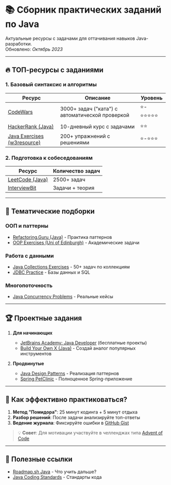 # 📚 Сборник практических заданий по Java

Актуальные ресурсы с задачами для оттачивания навыков Java-разработки.  
Обновлено: _Октябрь 2023_

---

## 🔥 **ТОП-ресурсы с заданиями**
### 1. Базовый синтаксис и алгоритмы
| Ресурс | Описание | Уровень |
|--------|----------|---------|
| [CodeWars](https://www.codewars.com/) | 3000+ задач ("ката") с автоматической проверкой | ⭐-⭐⭐⭐⭐⭐ |
| [HackerRank (Java)](https://www.hackerrank.com/domains/tutorials/10-days-of-java) | 10-дневный курс с задачами | ⭐⭐ |
| [Java Exercises (w3resource)](https://www.w3resource.com/java-exercises/) | 200+ упражнений с решениями | ⭐-⭐⭐⭐ |

### 2. Подготовка к собеседованиям
| Ресурс | Количество задач |  
|--------|------------------|
| [LeetCode (Java)](https://leetcode.com/problemset/all/) | 2500+ задач |  
| [InterviewBit](https://www.interviewbit.com/java-interview-questions/) | Задачи + теория |

---

## 🎯 **Тематические подборки**
### ООП и паттерны
- [Refactoring.Guru (Java)](https://refactoring.guru/ru/design-patterns/java) - Практика паттернов
- [OOP Exercises (Uni of Edinburgh)](https://www.inf.ed.ac.uk/teaching/courses/oop/) - Академические задачи

### Работа с данными
- [Java Collections Exercises](https://github.com/andreaiacono/JavaCollectionsExercises) - 50+ задач по коллекциям
- [JDBC Practice](https://www.javatpoint.com/jdbc-tutorial) - Базы данных и SQL

### Многопоточность
- [Java Concurrency Problems](https://github.com/LeonardoZ/java-concurrency-patterns) - Реальные кейсы

---

## 🏆 **Проектные задания**
1. **Для начинающих**  
   - [JetBrains Academy: Java Developer](https://hyperskill.org/tracks) (бесплатные проекты)
   - [Build Your Own X (Java)](https://github.com/danistefanovic/build-your-own-x#build-your-own-java) - Создай аналог популярных инструментов

2. **Продвинутые**  
   - [Java Design Patterns](https://github.com/iluwatar/java-design-patterns) - Реализация паттернов
   - [Spring PetClinic](https://github.com/spring-projects/spring-petclinic) - Полноценное Spring-приложение

---

## 📌 **Как эффективно практиковаться?**
1. **Метод "Помидора"**: 25 минут кодинга + 5 минут отдыха
2. **Разбор решений**: После задачи анализируйте топ-ответы
3. **Ведение журнала**: Фиксируйте ошибки в [GitHub Gist](https://gist.github.com/)

> 💡 **Совет**: Для мотивации участвуйте в челленджах типа [Advent of Code](https://adventofcode.com/)

---

## 🔗 **Полезные ссылки**
- [Roadmap.sh Java](https://roadmap.sh/java) - Что учить дальше?
- [Java Coding Standards](https://www.oracle.com/java/technologies/javase/codeconventions-introduction.html) - Стандарты кода
